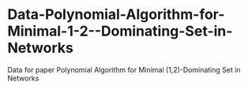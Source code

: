 # Data-Polynomial-Algorithm-for-Minimal-1-2--Dominating-Set-in-Networks
Data for paper Polynomial Algorithm for Minimal (1,2)-Dominating Set in Networks
